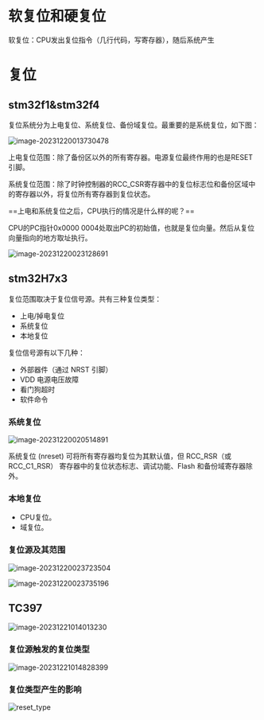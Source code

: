 # 软复位和硬复位

软复位：CPU发出复位指令（几行代码，写寄存器），随后系统产生





# 复位

## stm32f1&stm32f4

复位系统分为上电复位、系统复位、备份域复位。最重要的是系统复位，如下图：

![image-20231220013730478](summary.assets/image-20231220013730478.png)

上电复位范围：除了备份区以外的所有寄存器。电源复位最终作用的也是RESET引脚。

系统复位范围：除了时钟控制器的RCC_CSR寄存器中的复位标志位和备份区域中的寄存器以外，将复位所有寄存器到复位状态。

==上电和系统复位之后，CPU执行的情况是什么样的呢？==

CPU的PC指针0x0000 0004处取出PC的初始值，也就是复位向量。然后从复位向量指向的地方取址执行。

![image-20231220023128691](summary.assets/image-20231220023128691.png)

## stm32H7x3

复位范围取决于复位信号源。共有三种复位类型：

+ 上电/掉电复位
+ 系统复位
+ 本地复位

复位信号源有以下几种：

+ 外部器件（通过 NRST 引脚）
+ VDD 电源电压故障
+ 看门狗超时
+ 软件命令

### 系统复位

![image-20231220020514891](summary.assets/image-20231220020514891.png)

系统复位 (nreset) 可将所有寄存器均复位为其默认值，但 RCC_RSR（或 RCC_C1_RSR） 寄存器中的复位状态标志、调试功能、Flash 和备份域寄存器除外。

### 本地复位

+ CPU复位。
+ 域复位。

### 复位源及其范围

![image-20231220023723504](summary.assets/image-20231220023723504.png)

![image-20231220023735196](summary.assets/image-20231220023735196.png)

## TC397

![image-20231221014013230](summary.assets/image-20231221014013230.png)



### 复位源触发的复位类型

![image-20231221014828399](summary.assets/image-20231221014828399.png)



### 复位类型产生的影响

![reset_type](summary.assets/reset_type.png)
